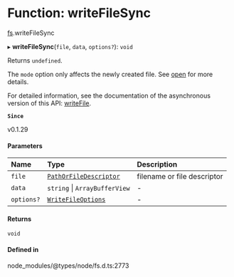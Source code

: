 # Function: writeFileSync

[fs](../modules/fs.md).writeFileSync

▸ **writeFileSync**(`file`, `data`, `options?`): `void`

Returns `undefined`.

The `mode` option only affects the newly created file. See [open](fs.open.md) for more details.

For detailed information, see the documentation of the asynchronous version of
this API: [writeFile](fs.writeFile.md).

**`Since`**

v0.1.29

#### Parameters

| Name | Type | Description |
| :------ | :------ | :------ |
| `file` | [`PathOrFileDescriptor`](../types/fs.PathOrFileDescriptor.md) | filename or file descriptor |
| `data` | `string` \| `ArrayBufferView` | - |
| `options?` | [`WriteFileOptions`](../types/fs.WriteFileOptions.md) | - |

#### Returns

`void`

#### Defined in

node_modules/@types/node/fs.d.ts:2773
